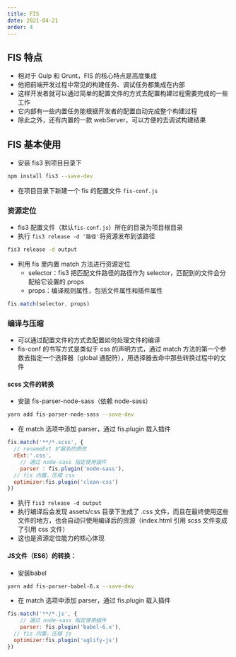 ```yaml
---
title: FIS
date: 2021-04-21
order: 4
---
```


## FIS 特点

- 相对于 Gulp 和 Grunt，FIS 的核心特点是高度集成
- 他把前端开发过程中常见的构建任务、调试任务都集成在内部
- 这样开发者就可以通过简单的配置文件的方式去配置构建过程需要完成的一些工作
- 它内部有一些内置任务能根据开发者的配置自动完成整个构建过程
- 除此之外，还有内置的一款 webServer，可以方便的去调试构建结果

## FIS 基本使用

- 安装 fis3 到项目目录下

```bash
npm install fis3 --save-dev
```

- 在项目目录下新建一个 fis 的配置文件 `fis-conf.js`

### 资源定位

- fis3 配置文件（默认`fis-conf.js`）所在的目录为项目根目录
- 执行 `fis3 release -d '路径'`将资源发布到该路径

```bash
fis3 release -d output
```

- 利用 fis 里内置 match 方法进行资源定位
  - selector：fis3 把匹配文件路径的路径作为 selector，匹配到的文件会分配给它设置的 props
  - props：编译规则属性，包括文件属性和插件属性

```js
fis.match(selector, props)
```

### 编译与压缩

- 可以通过配置文件的方式去配置如何处理文件的编译
- fis-conf 的书写方式是类似于 css 的声明方式，通过 match 方法的第一个参数去指定一个选择器（global 通配符），用选择器去命中那些转换过程中的文件

#### scss 文件的转换

- 安装 fis-parser-node-sass（依赖 node-sass）

```bash
yarn add fis-parser-node-sass --save-dev
```

- 在 match 选项中添加 parser，通过 fis.plugin 载入插件

```javascript
fis.match('**/*.scss', {
  // renameExt 扩展名的修改
  rExt:'.css',
	// 通过 node-sass 指定使用插件
	parser : fis.plugin('node-sass'),
  // fis 内置，压缩 css  
  optimizer:fis.plugin('clean-css')
})
```

- 执行 `fis3 release -d output`
- 执行编译后会发现 assets/css 目录下生成了 .css 文件，而且在最终使用这些文件的地方，也会自动只使用编译后的资源（index.html 引用 scss 文件变成了引用 css 文件）
- 这也是资源定位能力的核心体现

#### JS文件（ES6）的转换：

- 安装babel

```bash
yarn add fis-parser-babel-6.x --save-dev
```

- 在 match 选项中添加 parser，通过 fis.plugin 载入插件

```javascript
fis.match('**/*.js', {
	// 通过 node-sass 指定使用插件
	parser: fis.plugin('babel-6.x'),
  // fis 内置，压缩 js
  optimizer:fis.plugin('uglify-js')
})
